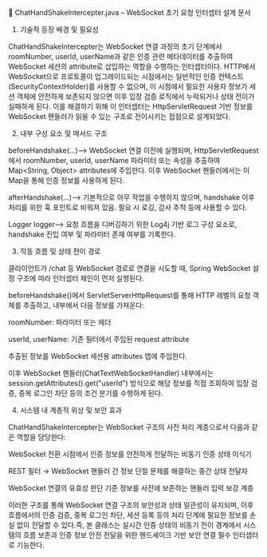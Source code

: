 📘 ChatHandShakeIntercepter.java – WebSocket 초기 요청 인터셉터 설계 문서

1. 기술적 등장 배경 및 필요성

ChatHandShakeIntercepter는 WebSocket 연결 과정의 초기 단계에서 roomNumber, userId, userName과 같은 인증 관련 메타데이터를 추출하여 WebSocket 세션의 attribute로 삽입하는 역할을 수행하는 인터셉터이다. HTTP에서 WebSocket으로 프로토콜이 업그레이드되는 시점에서는 일반적인 인증 컨텍스트(SecurityContextHolder)를 사용할 수 없으며, 이 시점에서 필요한 사용자 정보가 세션 객체에 안전하게 보존되지 않으면 이후 입장 검증 로직에서 누락되거나 상태 전이가 실패하게 된다. 이를 해결하기 위해 이 인터셉터는 HttpServletRequest 기반 정보를 WebSocket 핸들러가 읽을 수 있는 구조로 전이시키는 접점으로 설계되었다.

2. 내부 구성 요소 및 메서드 구조

beforeHandshake(...)⟶ WebSocket 연결 이전에 실행되며, HttpServletRequest에서 roomNumber, userId, userName 파라미터 또는 속성을 추출하여 Map<String, Object> attributes에 주입한다. 이후 WebSocket 핸들러에서는 이 Map을 통해 인증 정보를 사용하게 된다.

afterHandshake(...)⟶ 기본적으로 아무 작업을 수행하지 않으며, handshake 이후 처리를 위한 훅 포인트로 비워져 있음. 필요 시 로깅, 감사 추적 등에 사용할 수 있다.

Logger logger⟶ 요청 흐름을 디버깅하기 위한 Log4j 기반 로그 구성 요소로, handshake 진입 여부 및 파라미터 존재 여부를 기록한다.

3. 작동 흐름 및 상태 전이 경로

클라이언트가 /chat 등 WebSocket 경로로 연결을 시도할 때, Spring WebSocket 설정 구조에 따라 인터셉터 체인이 먼저 실행된다.

beforeHandshake()에서 ServletServerHttpRequest를 통해 HTTP 레벨의 요청 객체를 추출하고, 내부에서 다음 정보를 가져온다:

roomNumber: 파라미터 또는 헤더

userId, userName: 기존 필터에서 주입된 request attribute

추출된 정보를 WebSocket 세션용 attributes 맵에 주입한다.

이후 WebSocket 핸들러(ChatTextWebSocketHandler) 내부에서는 session.getAttributes().get("userId") 방식으로 해당 정보를 직접 조회하여 입장 검증, 중복 로그인 차단 등의 조건 분기를 수행하게 된다.

4. 시스템 내 계층적 위상 및 보안 효과

ChatHandShakeIntercepter는 WebSocket 구조의 사전 처리 계층으로서 다음과 같은 역할을 담당한다:

WebSocket 전환 시점에서 인증 정보를 안전하게 전달하는 비동기 인증 상태 이식기

REST 필터 → WebSocket 핸들러 간 정보 단절 문제를 해결하는 중간 상태 전달자

WebSocket 연결의 유효성 판단 기준 정보를 사전에 보존하는 핸들러 입력 보강 계층

이러한 구조를 통해 WebSocket 연결 구조의 보안성과 상태 일관성이 유지되며, 이후 흐름에서의 인증 검증, 중복 로그인 차단, 세션 등록 등의 처리 단계에 필요한 정보를 손실 없이 전달할 수 있다.즉, 본 클래스는 실시간 인증 상태의 비동기 전이 경계에서 시스템의 흐름 보존과 인증 정보 안전 전달을 위한 핸드셰이크 기반 보안 연결 필수 인터셉터로 기능한다.
